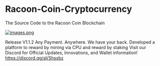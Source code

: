 # Racoon-Coin-Cryptocurrency
The Source Code to the Racoon Coin Blockchain

[![images.png](https://i.postimg.cc/fyT5Qkg8/images.png)](https://postimg.cc/HcRbQWmM)

Release V1.1.2
Any Payment. Anywhere. We have your back.
Developed a platform to reward by mining via CPU and reward by staking
Visit our Discord for Official Updates, Innovations, and Wallet information! https://discord.gg/aVShssbz
